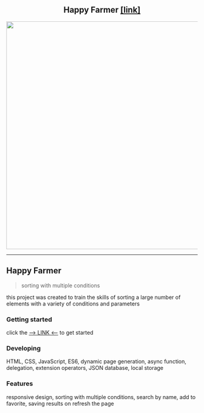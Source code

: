 <h2 align="center">
Happy Farmer
<a href="https://frontending.github.io/frontending/happy-farmer/index.html">[link]</a>
</h2> 
<div align="center">
  <img src="https://imgur.com/saFmGbZ.png" width="600"/>
</div>

***

## Happy Farmer
> sorting with multiple conditions

this project was created to train the skills of sorting a large number of elements with a variety of conditions and parameters

### Getting started

click the [--> LINK <--](https://frontending.github.io/frontending/happy-farmer/index.html) to get started

### Developing

HTML, CSS, JavaScript, ES6, dynamic page generation, async function, delegation, extension operators, JSON database, local storage

### Features

responsive design, sorting with multiple conditions, search by name, add to favorite, saving results on refresh the page
